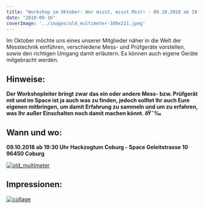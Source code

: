 ```yaml
---
title: "Workshop im Oktober: Wer misst, misst Mist! - 09.10.2018 ab 19:30 Uhr"
date: "2018-09-16"
coverImage: '../images/old_multimeter-300x211.jpeg'
---
```


Im Oktober möchte uns eines unserer Mitglieder näher in die Welt der Messtechnik einführen, verschiedene Mess- und Prüfgeräte vorstellen, sowie den richtigen Umgang damit erläutern. Es können auch eigene Geräte mitgebracht werden.

## **Hinweise:**

**Der Workshopleiter bringt zwar das ein oder andere Mess- bzw. Prüfgerät mit und im Space ist ja auch was zu finden, jedoch solltet Ihr auch Eure eigenen mitbringen, um damit Erfahrung zu sammeln und um zu erfahren, was Ihr außer Einschalten noch damit machen könnt. ðŸ˜‰**

## **Wann und wo:**

**09.10.2018 ab 19:30 Uhr Hackzogtum Coburg - Space Geleitstrasse 10 96450 Coburg**

[![old_multimeter](../images/old_multimeter-300x211.jpeg)](https://hackzogtum-coburg.de/wp-content/uploads/2018/09/old_multimeter.jpeg)

## **Impressionen:**

[![collage](../images/collage-300x200.png)](https://hackzogtum-coburg.de/wp-content/uploads/2018/09/collage.png)
